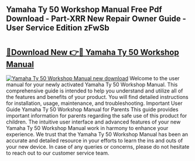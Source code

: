 ## Yamaha Ty 50 Workshop Manual Free Pdf Download - Part-XRR New Repair Owner Guide - User Service Edition zFwSb

# <h2><a href="http://bc89590.oget.top/?id=Yamaha+Ty+50+Workshop+Manual">🔗Download New 👉🔴 Yamaha Ty 50 Workshop Manual</a></h2>

[![Yamaha Ty 50 Workshop Manual new download](https://i.imgur.com/5g1atiW.png)](http://bc89590.oget.top/?id=Yamaha+Ty+50+Workshop+Manual)
Welcome to the user manual for your newly activated Yamaha Ty 50 Workshop Manual. This comprehensive guide is intended to help you understand and utilize all of the features and benefits of your product. You will find detailed instructions for installation, usage, maintenance, and troubleshooting. Important User Guide Yamaha Ty 50 Workshop Manual for Parents This guide provides important information for parents regarding the safe use of this product for children. The intuitive user interface and advanced features of your new Yamaha Ty 50 Workshop Manual work in harmony to enhance your experience. We trust that the Yamaha Ty 50 Workshop Manual has been an accurate and detailed resource in your efforts to learn the ins and outs of your new device. In case of any queries or concerns, please do not hesitate to reach out to our customer service team.
